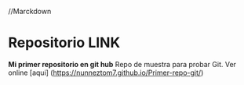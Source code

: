 //Marckdown
# Repositorio LINK
**Mi primer repositorio en git hub** 
Repo de muestra para probar Git. Ver online [aqui] (https://nunneztom7.github.io/Primer-repo-git/)